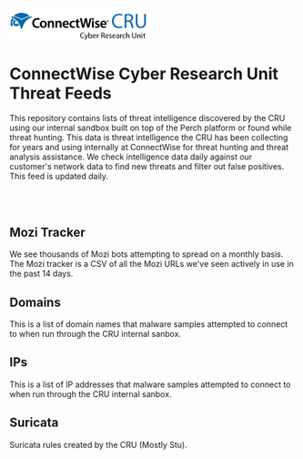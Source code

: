 
<p><img src="https://github.com/PerchSecurity/PerchLabs/blob/main/images/CRU-main-tagline.png" width="250">
</p>
<h1> ConnectWise Cyber Research Unit Threat Feeds</h1>
<p>This repository contains lists of threat intelligence discovered by the CRU using our internal sandbox built on top of the Perch platform or found while threat hunting. This data is threat intelligence the CRU has been collecting for years and using internally at ConnectWise for threat hunting and threat analysis assistance. We check intelligence data daily against our customer's network data to find new threats and filter out false positives.  This feed is updated daily.</p>
<br />
<br />
<h2>Mozi Tracker</h2>
<p>We see thousands of Mozi bots attempting to spread on a monthly basis.  The Mozi tracker is a CSV of all the Mozi URLs we've seen actively in use in the past 14 days.</p>
<h2>Domains</h2>
<p>This is a list of domain names that malware samples attempted to connect to when run through the CRU internal sanbox.</p>
<h2>IPs</h2>
<p>This is a list of IP addresses that malware samples attempted to connect to when run through the CRU internal sanbox.</p>
<h2>Suricata</h2>
<p>Suricata rules created by the CRU (Mostly Stu).</p>
